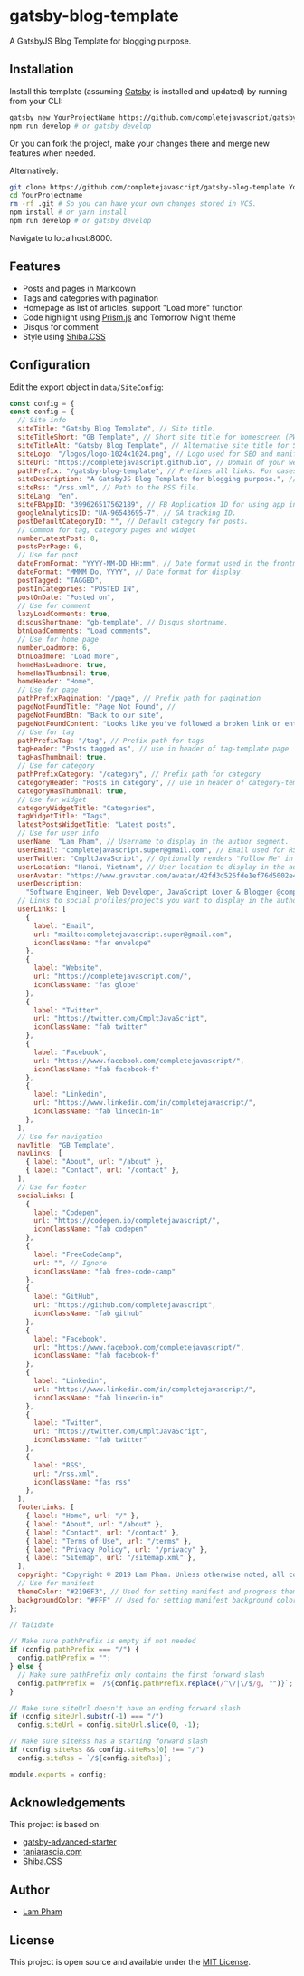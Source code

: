 # gatsby-blog-template

A GatsbyJS Blog Template for blogging purpose.

## Installation

Install this template (assuming [Gatsby](https://github.com/gatsbyjs/gatsby/) is installed and updated) by running from your CLI:

```bash
gatsby new YourProjectName https://github.com/completejavascript/gatsby-blog-template
npm run develop # or gatsby develop
```

Or you can fork the project, make your changes there and merge new features when needed.

Alternatively:

```bash
git clone https://github.com/completejavascript/gatsby-blog-template YourProjectName # Clone the project
cd YourProjectname
rm -rf .git # So you can have your own changes stored in VCS.
npm install # or yarn install
npm run develop # or gatsby develop 
```

Navigate to localhost:8000.

## Features

  * Posts and pages in Markdown
  * Tags and categories with pagination
  * Homepage as list of articles, support "Load more" function
  * Code highlight using [Prism.js](https://prismjs.com/) and Tomorrow Night theme
  * Disqus for comment
  * Style using [Shiba.CSS](https://github.com/completejavascript/shiba-css)

## Configuration

Edit the export object in `data/SiteConfig`:

```js
const config = {
const config = {
  // Site info
  siteTitle: "Gatsby Blog Template", // Site title.
  siteTitleShort: "GB Template", // Short site title for homescreen (PWA). Preferably should be under 12 characters to prevent truncation.
  siteTitleAlt: "Gatsby Blog Template", // Alternative site title for SEO.
  siteLogo: "/logos/logo-1024x1024.png", // Logo used for SEO and manifest.
  siteUrl: "https://completejavascript.github.io", // Domain of your website without pathPrefix.
  pathPrefix: "/gatsby-blog-template", // Prefixes all links. For cases when deployed to example.github.io/gatsby-advanced-starter/.
  siteDescription: "A GatsbyJS Blog Template for blogging purpose.", // Website description used for RSS feeds/meta description tag.
  siteRss: "/rss.xml", // Path to the RSS file.
  siteLang: "en",
  siteFBAppID: "399626517562189", // FB Application ID for using app insights
  googleAnalyticsID: "UA-96543695-7", // GA tracking ID.
  postDefaultCategoryID: "", // Default category for posts.
  // Common for tag, category pages and widget
  numberLatestPost: 8,
  postsPerPage: 6,
  // Use for post
  dateFromFormat: "YYYY-MM-DD HH:mm", // Date format used in the frontmatter.
  dateFormat: "MMMM Do, YYYY", // Date format for display.
  postTagged: "TAGGED",
  postInCategories: "POSTED IN",
  postOnDate: "Posted on",
  // Use for comment
  lazyLoadComments: true,
  disqusShortname: "gb-template", // Disqus shortname.
  btnLoadComments: "Load comments",
  // Use for home page
  numberLoadmore: 6,
  btnLoadmore: "Load more",
  homeHasLoadmore: true,
  homeHasThumbnail: true,
  homeHeader: "Home",
  // Use for page
  pathPrefixPagination: "/page", // Prefix path for pagination
  pageNotFoundTitle: "Page Not Found", // 
  pageNotFoundBtn: "Back to our site",
  pageNotFoundContent: "Looks like you've followed a broken link or entered a URL that doesn't exist on this site.",
  // Use for tag
  pathPrefixTag: "/tag", // Prefix path for tags
  tagHeader: "Posts tagged as", // use in header of tag-template page
  tagHasThumbnail: true,
  // Use for category
  pathPrefixCategory: "/category", // Prefix path for category
  categoryHeader: "Posts in category", // use in header of category-template page
  categoryHasThumbnail: true,
  // Use for widget
  categoryWidgetTitle: "Categories",
  tagWidgetTitle: "Tags",
  latestPostsWidgetTitle: "Latest posts",
  // Use for user info
  userName: "Lam Pham", // Username to display in the author segment.
  userEmail: "completejavascript.super@gmail.com", // Email used for RSS feed's author segment
  userTwitter: "CmpltJavaScript", // Optionally renders "Follow Me" in the UserInfo segment.
  userLocation: "Hanoi, Vietnam", // User location to display in the author segment.
  userAvatar: "https://www.gravatar.com/avatar/42fd3d526fde1ef76d5002e4ebd303e9.jpg?s=300", // User avatar to display in the author segment.
  userDescription:
    "Software Engineer, Web Developer, JavaScript Lover & Blogger @completejavascript.", // User description to display in the author segment.
  // Links to social profiles/projects you want to display in the author segment/navigation bar.
  userLinks: [
    {
      label: "Email",
      url: "mailto:completejavascript.super@gmail.com",
      iconClassName: "far envelope"
    },
    {
      label: "Website",
      url: "https://completejavascript.com/",
      iconClassName: "fas globe"
    },
    {
      label: "Twitter",
      url: "https://twitter.com/CmpltJavaScript",
      iconClassName: "fab twitter"
    },
    { 
      label: "Facebook", 
      url: "https://www.facebook.com/completejavascript/", 
      iconClassName: "fab facebook-f" 
    },
    { 
      label: "Linkedin", 
      url: "https://www.linkedin.com/in/completejavascript/", 
      iconClassName: "fab linkedin-in"
    },
  ],
  // Use for navigation
  navTitle: "GB Template",
  navLinks: [
    { label: "About", url: "/about" },
    { label: "Contact", url: "/contact" },
  ],
  // Use for footer
  socialLinks: [
    { 
      label: "Codepen", 
      url: "https://codepen.io/completejavascript/", 
      iconClassName: "fab codepen" 
    },
    { 
      label: "FreeCodeCamp", 
      url: "", // Ignore 
      iconClassName: "fab free-code-camp"
    },
    { 
      label: "GitHub",
      url: "https://github.com/completejavascript",
      iconClassName: "fab github"
    },
    { 
      label: "Facebook", 
      url: "https://www.facebook.com/completejavascript/", 
      iconClassName: "fab facebook-f"
    },
    { 
      label: "Linkedin", 
      url: "https://www.linkedin.com/in/completejavascript/", 
      iconClassName: "fab linkedin-in"
    },
    {
      label: "Twitter",
      url: "https://twitter.com/CmpltJavaScript",
      iconClassName: "fab twitter"
    },
    {
      label: "RSS",
      url: "/rss.xml",
      iconClassName: "fas rss"
    },
  ],
  footerLinks: [
    { label: "Home", url: "/" },
    { label: "About", url: "/about" },
    { label: "Contact", url: "/contact" },
    { label: "Terms of Use", url: "/terms" },
    { label: "Privacy Policy", url: "/privacy" },
    { label: "Sitemap", url: "/sitemap.xml" },
  ],
  copyright: "Copyright © 2019 Lam Pham. Unless otherwise noted, all code MIT license.",
  // Use for manifest
  themeColor: "#2196F3", // Used for setting manifest and progress theme colors.
  backgroundColor: "#FFF" // Used for setting manifest background color.
};

// Validate

// Make sure pathPrefix is empty if not needed
if (config.pathPrefix === "/") {
  config.pathPrefix = "";
} else {
  // Make sure pathPrefix only contains the first forward slash
  config.pathPrefix = `/${config.pathPrefix.replace(/^\/|\/$/g, "")}`;
}

// Make sure siteUrl doesn't have an ending forward slash
if (config.siteUrl.substr(-1) === "/")
  config.siteUrl = config.siteUrl.slice(0, -1);

// Make sure siteRss has a starting forward slash
if (config.siteRss && config.siteRss[0] !== "/")
  config.siteRss = `/${config.siteRss}`;

module.exports = config;
```

## Acknowledgements

This project is based on: 
  
  * [gatsby-advanced-starter](https://github.com/vagr9k/gatsby-advanced-starter/)
  * [taniarascia.com](https://github.com/taniarascia/taniarascia.com)
  * [Shiba.CSS](https://github.com/completejavascript/shiba-css)

## Author

  * [Lam Pham](http://about.phamvanlam.com)

## License

This project is open source and available under the [MIT License](https://github.com/completejavascript/gatsby-blog-template/blob/dev/LICENSE).